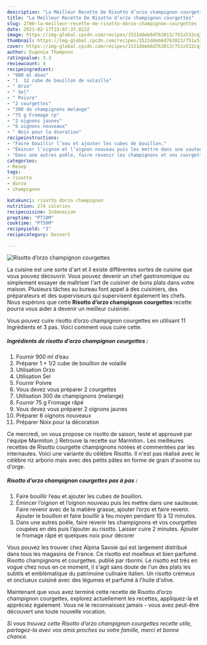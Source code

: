 ```yaml
---
description: "La Meilleur Recette De Risotto d’orzo champignon courgettes"
title: "La Meilleur Recette De Risotto d’orzo champignon courgettes"
slug: 2700-la-meilleur-recette-de-risotto-dorzo-champignon-courgettes
date: 2021-02-17T23:07:37.822Z
image: https://img-global.cpcdn.com/recipes/1521ddeb6d763013/751x532cq70/risotto-dorzo-champignon-courgettes-photo-principale-de-la-recette.jpg
thumbnail: https://img-global.cpcdn.com/recipes/1521ddeb6d763013/751x532cq70/risotto-dorzo-champignon-courgettes-photo-principale-de-la-recette.jpg
cover: https://img-global.cpcdn.com/recipes/1521ddeb6d763013/751x532cq70/risotto-dorzo-champignon-courgettes-photo-principale-de-la-recette.jpg
author: Eugenia Thompson
ratingvalue: 3.3
reviewcount: 4
recipeingredient:
- "900 ml deau"
- "1  12 cube de bouillon de volaille"
- " Orzo"
- " Sel"
- " Poivre"
- "2 courgettes"
- "300 de champignons melange"
- "75 g Fromage rp"
- "2 oignons jaunes"
- "6 oignons nouveaux"
- " Noix pour la dcoration"
recipeinstructions:
- "Faire bouillir l’eau et ajouter les cubes de bouillon."
- "Émincer l’oignon et l’oignon nouveau puis les mettre dans une sauteuse. Faire revenir avec de la matière grasse, ajouter l’orzo et faire revenir. Ajouter le bouillon et faire bouillir à feu moyen pendant 10 à 12 minutes."
- "Dans une autres poêle, faire revenir les champignons et vos courgettes coupées en dés puis l’ajouter au risotto. Laisser cuire 2 minutes. Ajouter le fromage râpé et quelques noix pour décorer"
categories:
- Resep
tags:
- risotto
- dorzo
- champignon

katakunci: risotto dorzo champignon 
nutrition: 274 calories
recipecuisine: Indonesian
preptime: "PT18M"
cooktime: "PT59M"
recipeyield: "3"
recipecategory: Dessert

---
```



![Risotto d’orzo champignon courgettes](https://img-global.cpcdn.com/recipes/1521ddeb6d763013/751x532cq70/risotto-dorzo-champignon-courgettes-photo-principale-de-la-recette.jpg)

La cuisine est une sorte d'art et il existe différentes sortes de cuisine que vous pouvez découvrir. Vous pouvez devenir un chef gastronomique ou simplement essayer de maîtriser l'art de cuisiner de bons plats dans votre maison. Plusieurs tâches au bureau font appel à des cuisiniers, des préparateurs et des superviseurs qui supervisent également les chefs. Nous espérons que cette <strong> Risotto d’orzo champignon courgettes </strong> recette pourra vous aider à devenir un meilleur cuisinier.

<!--inarticleads1-->

Vous pouvez cuire risotto d’orzo champignon courgettes en utilisant 11 Ingrédients et 3 pas. Voici comment vous cuire cette.

##### Ingrédients de risotto d’orzo champignon courgettes :

1. Fournir 900 ml d’eau
1. Préparer 1 + 1/2 cube de bouillon de volaille
1. Utilisation  Orzo
1. Utilisation  Sel
1. Fournir  Poivre
1. Vous devez vous préparer 2 courgettes
1. Utilisation 300 de champignons (melange)
1. Fournir 75 g Fromage râpé
1. Vous devez vous préparer 2 oignons jaunes
1. Préparer 6 oignons nouveaux
1. Préparer  Noix pour la décoration


Ce mercredi, on vous propose ce risotto de saison, testé et approuvé par l&#39;équipe Marmiton ;) Retrouve la recette sur Marmiton.. Les meilleures recettes de Risotto courgette champignons notées et commentées par les internautes. Voici une variante du célèbre Risotto. Il n&#39;est pas réalisé avec le célèbre riz arborio mais avec des petits pâtes en forme de grain d&#39;avoine ou d&#39;orge. 

<!--inarticleads2-->

##### Risotto d’orzo champignon courgettes pas à pas :

1. Faire bouillir l’eau et ajouter les cubes de bouillon.
1. Émincer l’oignon et l’oignon nouveau puis les mettre dans une sauteuse. Faire revenir avec de la matière grasse, ajouter l’orzo et faire revenir. Ajouter le bouillon et faire bouillir à feu moyen pendant 10 à 12 minutes.
1. Dans une autres poêle, faire revenir les champignons et vos courgettes coupées en dés puis l’ajouter au risotto. Laisser cuire 2 minutes. Ajouter le fromage râpé et quelques noix pour décorer


Vous pouvez les trouver chez Alpina Savoie qui est largement distribué dans tous les magasins de France. Ce risotto est moelleux et bien parfumé. Risotto champignons et courgettes. publié par rbormi. Le risotto est très en vogue chez nous en ce moment, il s&#39;agit sans doute de l&#39;un des plats les subtils et emblématique du patrimoine culinaire italien. Un risotto crémeux et onctueux cuisiné avec des légumes et parfumé à l&#39;huile d&#39;olive. 

<!--inarticleads1-->

<p>
Maintenant que vous avez terminé cette recette de Risotto d’orzo champignon courgettes, explorez actuellement les recettes, appliquez-la et appréciez également. Vous ne le reconnaissez jamais - vous avez peut-être découvert une toute nouvelle vocation.
</p>

<p>
<i>Si vous trouvez cette Risotto d’orzo champignon courgettes recette utile, partagez-la avec vos amis proches ou votre famille, merci et bonne chance.</i>
</p>
